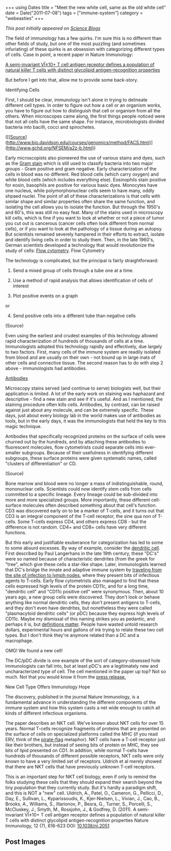 +++
using Dates
title = "Meet the new white cell, same as the old white cell"
date = Date("2011-07-08")
tags = ["immune-system"]
category = "webeasties"
+++

_This post initially appeared on [Science Blogs](http://scienceblogs.com/webeasties)_

The field of immunology has a few quirks. I'm sure this is no different than other fields of study, but one of the most puzzling (and sometimes infuriating) of these quirks is an obsession with categorizing different types of cells. Case in point, a recent paper in Nature Immunology:

[A semi-invariant VÎ±10+ T cell antigen receptor defines a population of natural killer T cells with distinct glycolipid antigen-recognition properties](http://www.nature.com/ni/journal/v12/n7/full/ni.2051.html)

But before I get into that, allow me to provide some back-story.

Identifying Cells

First, I should be clear, immunology isn't alone in trying to delineate different cell types. In order to figure out how a cell or an organism works, you have to figure out how to distinguish that cell or organism from all the others. When microscopes came along, the first things people noticed were that not all cells have the same shape. For instance, microbiologists divided bacteria into bacilli, cocci and spirochetes.

([[[Source](http://en.wikipedia.org/wiki/Cluster_of_differentiation)](http://www.bio.davidson.edu/courses/genomics/method/FACS.html)](http://www.gchd.org/NFSEM/a2z-b.html))

Early microscopists also pioneered the use of various stains and dyes, such as the [Gram stain](http://www.gchd.org/NFSEM/a2z-b.html) which is still used to classify bacteria into two major groups - Gram positive and gram negative. Early characterization of the cells in blood was no different. Red blood cells (which carry oxygen) and white blood cells (which includes everything else). Eosinophils stain positive for eosin, basophils are positive for various basic dyes. Monocytes have one nucleus, while polymorphonuclear cells seem to have many, oddly shpaed nuclei. The point of all of these characterizations is that cells with similar shape and similar properties often share the same function, and isolating the cell allows you to isolate the function. 
But through the 1950's and 60's, this was still no easy feat. Many of the stains used in microscopy kill cells, which is fine if you want to look at whether or not a piece of tumor you cut out is cancerous (cancer cells often look different from normal cells), or if you want to look at the pathology of a tissue during an autopsy. But scientists remained severely hampered in their efforts to extract, isolate and identify living cells in order to study them. Then, in the late 1960's, German scientists developed a technology that would revolutionize the study of cells: [Flow cytometry](http://en.wikipedia.org/wiki/Flow_cytometry). 
Flow Cytometry

The technology is complicated, but the principal is fairly straightforward:

1) Send a mixed group of cells through a tube one at a time.

2) Use a method of rapid analysis that allows identification of cells of interest

3) Plot positive events on a graph

or

4) Send positive cells into a different tube than negative cells

(Source)

Even using the earliest and crudest examples of this technology allowed rapid characterization of hundreds of thousands of cells at a time. Immunologists adopted this technology rapidly and effectively, due largely to two factors. First, many cells of the immune system are readily isolated from blood and are usually on their own - not bound up in large mats of other cells and connective tissue. The second reason has to do with step 2 above - immunologists had antibodies.

[Antibodies](http://en.wikipedia.org/wiki/Antibody)

Microscopy stains served (and continue to serve) biologists well, but their application is limited. A lot of the early work on staining was haphazard and descriptive - find a new stain and see if it's useful. And as I mentioned, the staining procedure often kills cells. Antibodies, by contrast, can be raised against just about any molecule, and can be extremely specific. These days, just about every biology lab in the world makes use of antibodies as tools, but in the early days, it was the immunologists that held the key to this magic technique.

Antibodies that specifically recognized proteins on the surface of cells were churned out by the hundreds, and by attaching these antibodies to fluorescent molecules, flow cytometrists could separate cells into ever-smaller subgroups. Because of their usefulness in identifying different subgroups, these surface proteins were given systematic names, called "clusters of differentiation" or CD.

(Source)

Bone marrow and blood were no longer a mass of indistinguishable, round, mononuclear cells. Scientists could now identify stem cells from cells committed to a specific lineage. Every lineage could be sub-divided into more and more specialized groups. More importantly, these different cell-surface molecules often described something about that cell's function. CD3 was discovered early on to be a marker of T-cells, and it turns out that CD3 is an integral component of the T-cell receptor, the sine qua non of T-cells. Some T-cells express CD4, and others express CD8 - but the difference is not random. CD4+ and CD8+ cells have very different functions.

But this early and justifiable exuberance for categorization has led to some to some absurd excesses. By way of example, consider the [dendritic cell](http://en.wikipedia.org/wiki/Dendritic_cell). First described by Paul Langerhans in the late 19th century, these "DC's" were so named because of characteristic dendrites (from the greek for "tree", which give these cells a star-like shape. Later, immunologists learned that DC's bridge the innate and adaptive immune system by [traveling from the site of infection to lymph nodes](http://scienceblogs.com/webeasties/2010/11/immune_response_from_start_to_1.php), where they present bits of infectious agents to T-cells. Early flow cytometrists also managed to find that these cells expressed high levels of the protein CD11c, and for a long time, "dendritic cell" and "CD11c positive cell" were synonymous. 
Then, about 10 years ago, a new group cells were discovered. They don't look or behave anything like normal dendritic cells, they don't present antigens to T-cells, and they don't even have dendrites, but nonetheless they were called "plasmacytoid dendritic cells" (or pDC) because they express high levels of CD11c. Maybe my dismissal of this naming strikes you as pedantic, and perhaps it is, but [definitions matter](http://scienceblogs.com/webeasties/2010/11/on_definitions_they_matter.php). People have wasted untold research dollars, experimental hours and gallons of ink trying to relate these two cell types. But I don't think they're anymore related than a DC and a macrophage.

OMG! We found a new cell!

The DC/pDC divide is one example of the sort of category-obsessed hole immunologists can fall into, but at least pDC's are a legitimately new and uncharacterized type of cell. The cell mentioned in the paper up top? Not so much. Not that you would know it from the [press release.](http://www.sciencedaily.com/releases/2011/06/110614101244.htm)

New Cell Type Offers Immunology Hope

The discovery, published in the journal Nature Immunology, is a fundamental advance in understanding the different components of the immune system and how this system casts a net wide enough to catch all kinds of different infectious organisms.

The paper describes an NKT cell. We've known about NKT cells for over 15 years. Normal T-cells recognize fragments of proteins that are presented on the surface of cells on specialized platforms called the MHC (if you read ERV, think of the [pirate-flag](http://scienceblogs.com/erv/2009/05/hiv-1_ctl_vaccine_oh_shi-.php) metaphor). NKT cells have a T-cell receptor just like their brothers, but instead of seeing bits of protein on MHC, they see bits of lipid presented on CD1. In addition, while normal T-cells have hundreds of thousands of different possible receptors, NKT cells were only known to have a very limited set of receptors. Uldrich et al merely showed that there are NKT cells that have previously unknown T-cell receptors.

This is an important step for NKT cell biology, even if only to remind the folks studying these cells that they should expand their search beyond the tiny population that they currently study. But it's hardly a paradigm shift, and this is NOT a "new" cell. 
Uldrich, A., Patel, O., Cameron, G., Pellicci, D., Day, E., Sullivan, L., Kyparissoudis, K., Kjer-Nielsen, L., Vivian, J., Cao, B., Brooks, A., Williams, S., Illarionov, P., Besra, G., Turner, S., Porcelli, S., McCluskey, J., Smyth, M., Rossjohn, J., & Godfrey, D. (2011). A semi-invariant VÎ±10+ T cell antigen receptor defines a population of natural killer T cells with distinct glycolipid antigen-recognition properties Nature Immunology, 12 (7), 616-623 DOI: [10.1038/ni.2051](review)

      
  

 ## Post Images


